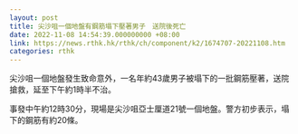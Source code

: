 ```yaml
---
layout: post
title: 尖沙咀一個地盤有鋼筋塌下壓著男子　送院後死亡
date: 2022-11-08 14:54:39.000000000 +08:00
link: https://news.rthk.hk/rthk/ch/component/k2/1674707-20221108.htm
categories: rthk
---
```


尖沙咀一個地盤發生致命意外，一名年約43歲男子被塌下的一批鋼筋壓著，送院搶救，延至下午約1時半不治。

事發中午約12時30分，現場是尖沙咀亞士厘道21號一個地盤。警方初步表示，塌下的鋼筋有約20條。
